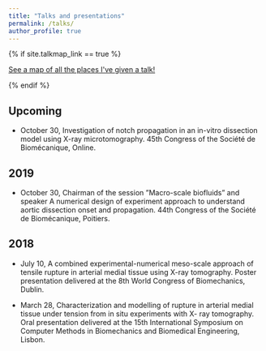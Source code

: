 ```yaml
---
title: "Talks and presentations"
permalink: /talks/
author_profile: true
---
```


{% if site.talkmap_link == true %}

<p style="text-decoration:underline;"><a href="/talkmap.html">See a map of all the places I've given a talk!</a></p>

{% endif %}


Upcoming
------
+ October 30, Investigation of notch propagation in an in-vitro dissection model using X-ray microtomography. 45th Congress of the Société de Biomécanique, Online.

2019
------
+ October 30, Chairman of the session ”Macro-scale biofluids” and speaker A numerical design of experiment approach to understand aortic dissection onset and propagation. 44th Congress of the Société de Biomécanique, Poitiers.

2018
------
+ July 10, A combined experimental-numerical meso-scale approach of tensile rupture in arterial medial tissue using X-ray
tomography. Poster presentation delivered at the 8th World Congress of Biomechanics, Dublin.

+ March 28, Characterization and modelling of rupture in arterial medial tissue under tension from in situ experiments with X-
ray tomography. Oral presentation delivered at the 15th International Symposium on Computer Methods
in Biomechanics and Biomedical Engineering, Lisbon.
